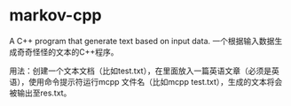 # markov-cpp
A C++ program that generate text based on input data.
一个根据输入数据生成奇奇怪怪的文本的C++程序。

用法：创建一个文本文档（比如test.txt），在里面放入一篇英语文章（必须是英语），使用命令提示符运行mcpp 文件名（比如mcpp test.txt），生成的文本将会被输出至res.txt。
